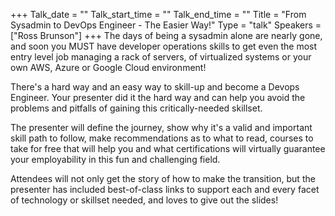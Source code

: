 +++
Talk_date = ""
Talk_start_time = ""
Talk_end_time = ""
Title = "From Sysadmin to DevOps Engineer - The Easier Way!"
Type = "talk"
Speakers = ["Ross Brunson"]
+++
The days of being a sysadmin alone are nearly gone, and soon you MUST have developer operations skills to get even the most entry level job managing a rack of servers, of virtualized systems or your own AWS, Azure or Google Cloud environment!

There's a hard way and an easy way to skill-up and become a Devops Engineer. Your presenter did it the hard way and can help you avoid the problems and pitfalls of gaining this critically-needed skillset.

The presenter will define the journey, show why it's a valid and important skill path to follow, make recommendations as to what to read, courses to take for free that will help you and what certifications will virtually guarantee your employability in this fun and challenging field.

Attendees will not only get the story of how to make the transition, but the presenter has included best-of-class links to support each and every facet of technology or skillset needed, and loves to give out the slides!
